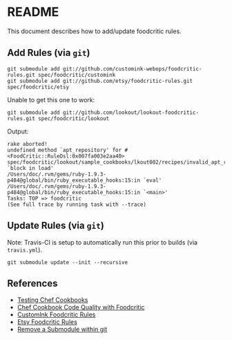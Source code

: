 README
======

This document describes how to add/update foodcritic rules.

Add Rules (via `git`)
---------------------

```
git submodule add git://github.com/customink-webops/foodcritic-rules.git spec/foodcritic/customink
git submodule add git://github.com/etsy/foodcritic-rules.git spec/foodcritic/etsy
```

Unable to get this one to work:

```
git submodule add git://github.com/lookout/lookout-foodcritic-rules.git spec/foodcritic/lookout
```

Output:

```
rake aborted!
undefined method `apt_repository' for #<FoodCritic::RuleDsl:0x007fa003e2aa40>
spec/foodcritic/lookout/sample_cookbooks/lkout002/recipes/invalid_apt_resource.rb:1:in `block in load'
/Users/doc/.rvm/gems/ruby-1.9.3-p484@global/bin/ruby_executable_hooks:15:in `eval'
/Users/doc/.rvm/gems/ruby-1.9.3-p484@global/bin/ruby_executable_hooks:15:in `<main>'
Tasks: TOP => foodcritic
(See full trace by running task with --trace)
```


Update Rules (via `git`)
------------------------

Note: Travis-CI is setup to automatically run this prior to builds (via `travis.yml`).

```
git submodule update --init --recursive
```


References
----------

- [Testing Chef Cookbooks](http://technology.customink.com/blog/2012/08/03/testing-chef-cookbooks/)
- [Chef Cookbook Code Quality with Foodcritic](http://www.neverstopbuilding.com/foodcritic)
- [CustomInk Foodcritic Rules](https://github.com/customink-webops/foodcritic-rules)
- [Etsy Foodcritic Rules](https://github.com/etsy/foodcritic-rules)
- [Remove a Submodule within git](http://davidwalsh.name/git-remove-submodule)

